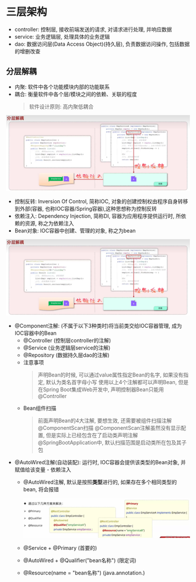 # 三层架构

- controller: 控制层, 接收前端发送的请求, 对请求进行处理, 并响应数据
- service: 业务逻辑层, 处理具体的业务逻辑
- dao: 数据访问层(Data Access Object)(持久层), 负责数据访问操作, 包括数据的增删改查

## 分层解耦

- 内聚: 软件中各个功能模块内部的功能联系
- 耦合: 衡量软件中各个层/模块之间的依赖、关联的程度
  > 软件设计原则: 高内聚低耦合

![IOC&DI](../img/IOC&DI.png)

- 控制反转: Inversion Of Control, 简称IOC, 对象的创建控制权由程序自身转移到外部(容器, 也称IOC容器/Spring容器),这种思想称为控制反转
- 依赖注入: Dependency Injection, 简称DI, 容器为应用程序提供运行时, 所依赖的资源, 称之为依赖注入
- Bean对象: IOC容器中创建、管理的对象, 称之为bean

![IOC&DI](../img/IOC&DI.png)

- @Component注解: (不属于以下3种类时)将当前类交给IOC容器管理, 成为IOC容器中的Bean
  - @Controller (控制层controller的注解)
  - @Service (业务逻辑层service的注解)
  - @Repository (数据持久层dao的注解)
  - 注意事项
    > 声明Bean的时候, 可以通过value属性指定Bean的名字, 如果没有指定, 默认为类名首字母小写
    > 使用以上4个注解都可以声明Bean, 但是在Spring Boot集成Web开发中, 声明控制器Bean只能用@Controller
  - Bean组件扫描
    > 前面声明Bean的4大注解, 要想生效, 还需要被组件扫描注解@ComponentScan扫描
    > @ComponentScan注解虽然没有显示配置, 但是实际上已经包含在了启动类声明注解@SpringBootApplication中, 默认扫描范围是启动类所在包及其子包
- @AutoWired注解(自动装配): 运行时, IOC容器会提供该类型的Bean对象, 并赋值给该变量 \- 依赖注入
  - @AutoWired注解, 默认是按照**类型**进行的, 如果存在多个相同类型的bean, 将会报错

    ![解决冲突](../img/AutoWired冲突.png)

  - @Service + @Primary (首要的)
  - @AutoWired + @Qualifier("bean名称") (限定词)
  - @Resource(name = "bean名称") (java.annotation.)
